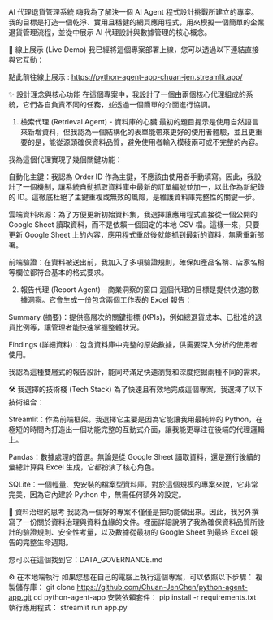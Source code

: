 AI 代理退貨管理系統
嗨我為了解決一個 AI Agent 程式設計挑戰所建立的專案。我的目標是打造一個乾淨、實用且穩健的網頁應用程式，用來模擬一個簡單的企業退貨管理流程，並從中展示 AI 代理設計與數據管理的核心概念。

🚀 線上展示 (Live Demo)
我已經將這個專案部署上線，您可以透過以下連結直接與它互動：

點此前往線上展示 : https://python-agent-app-chuan-jen.streamlit.app/

✨ 設計理念與核心功能
在這個專案中，我設計了一個由兩個核心代理組成的系統，它們各自負責不同的任務，並透過一個簡單的介面進行協調。

1. 檢索代理 (Retrieval Agent) - 資料庫的心臟
最初的題目提示是使用自然語言來新增資料，但我認為一個結構化的表單能帶來更好的使用者體驗，並且更重要的是，能從源頭確保資料品質，避免使用者輸入模稜兩可或不完整的內容。

我為這個代理實現了幾個關鍵功能：

自動化主鍵：我認為 Order ID 作為主鍵，不應該由使用者手動填寫。因此，我設計了一個機制，讓系統自動抓取資料庫中最新的訂單編號並加一，以此作為新紀錄的 ID。這徹底杜絕了主鍵重複或無效的風險，是維護資料庫完整性的關鍵一步。

雲端資料來源：為了方便更新初始資料集，我選擇讓應用程式直接從一個公開的 Google Sheet 讀取資料，而不是依賴一個固定的本地 CSV 檔。這樣一來，只要更新 Google Sheet 上的內容，應用程式重啟後就能抓到最新的資料，無需重新部署。

前端驗證：在資料被送出前，我加入了多項驗證規則，確保如產品名稱、店家名稱等欄位都符合基本的格式要求。

2. 報告代理 (Report Agent) - 商業洞察的窗口
這個代理的目標是提供快速的數據洞察。它會生成一份包含兩個工作表的 Excel 報告：

Summary (摘要)：提供高層次的關鍵指標 (KPIs)，例如總退貨成本、已批准的退貨比例等，讓管理者能快速掌握整體狀況。

Findings (詳細資料)：包含資料庫中完整的原始數據，供需要深入分析的使用者使用。

我認為這種雙層式的報告設計，能同時滿足快速瀏覽和深度挖掘兩種不同的需求。

🛠️ 我選擇的技術棧 (Tech Stack)
為了快速且有效地完成這個專案，我選擇了以下技術組合：

Streamlit：作為前端框架。我選擇它主要是因為它能讓我用最純粹的 Python，在極短的時間內打造出一個功能完整的互動式介面，讓我能更專注在後端的代理邏輯上。

Pandas：數據處理的首選。無論是從 Google Sheet 讀取資料，還是進行後續的彙總計算與 Excel 生成，它都扮演了核心角色。

SQLite：一個輕量、免安裝的檔案型資料庫。對於這個規模的專案來說，它非常完美，因為它內建於 Python 中，無需任何額外的設定。

📄 資料治理的思考
我認為一個好的專案不僅僅是把功能做出來。因此，我另外撰寫了一份關於資料治理與資料血緣的文件。裡面詳細說明了我為確保資料品質所設計的驗證規則、安全性考量，以及數據從最初的 Google Sheet 到最終 Excel 報告的完整生命週期。

您可以在這個找到它：DATA_GOVERNANCE.md

⚙️ 在本地端執行
如果您想在自己的電腦上執行這個專案，可以依照以下步驟：
複製儲存庫：
git clone https://github.com/Chuan-JenChen/python-agent-app.git
cd python-agent-app
安裝依賴套件：
pip install -r requirements.txt
執行應用程式：
streamlit run app.py
